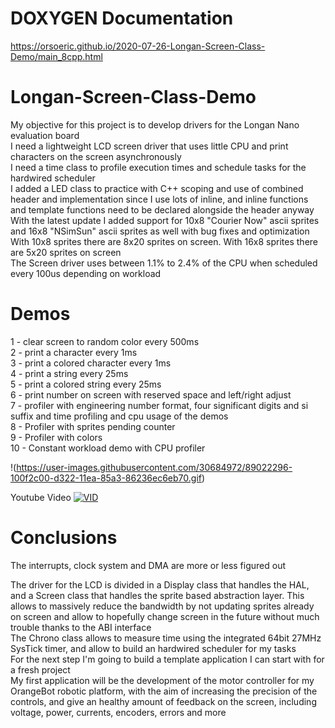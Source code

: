 # DOXYGEN Documentation  
https://orsoeric.github.io/2020-07-26-Longan-Screen-Class-Demo/main_8cpp.html
  
# Longan-Screen-Class-Demo
My objective for this project is to develop drivers for the Longan Nano evaluation board  
I need a lightweight LCD screen driver that uses little CPU and print characters on the screen asynchronously  
I need a time class to profile execution times and schedule tasks for the hardwired scheduler  
I added a LED class to practice with C++ scoping and use of combined header and implementation since I use lots of inline, and inline functions and template functions need to be declared alongside the header anyway  
With the latest update I added support for 10x8 "Courier Now" ascii sprites and 16x8 "NSimSun" ascii sprites as well with bug fixes and optimization  
With 10x8 sprites there are 8x20 sprites on screen. With 16x8 sprites there are 5x20 sprites on screen  
The Screen driver uses between 1.1% to 2.4% of the CPU when scheduled every 100us depending on workload  
  
# Demos  
1 - clear screen to random color every 500ms  
2 - print a character every 1ms  
3 - print a colored character every 1ms  
4 - print a string every 25ms  
5 - print a colored string every 25ms  
6 - print number on screen with reserved space and left/right adjust  
7 - profiler with engineering number format, four significant digits and si suffix and time profiling and cpu usage of the demos  
8 - Profiler with sprites pending counter  
9 - Profiler with colors  
10 - Constant workload demo with CPU profiler

!(https://user-images.githubusercontent.com/30684972/89022296-100f2c00-d322-11ea-85a3-86236ec6eb70.gif)

Youtube Video
[![VID](https://user-images.githubusercontent.com/30684972/89708265-b0460000-d975-11ea-9ef1-4c6acc2f1b2b.png)](http://www.youtube.com/watch?v=kqYAz0VRJZ8 "Screen Driver Demo Youtube Video")  

# Conclusions  
The interrupts, clock system and DMA are more or less figured out  
  
The driver for the LCD is divided in a Display class that handles the HAL, and a Screen class that handles the sprite based abstraction layer. This allows to massively reduce the bandwidth by not updating sprites already on screen and allow to hopefully change screen in the future without much trouble thanks to the ABI interface  
The Chrono class allows to measure time using the integrated 64bit 27MHz SysTick timer, and allow to build an hardwired scheduler for my tasks  
For the next step I'm going to build a template application I can start with for a fresh project  
My first application will be the development of the motor controller for my OrangeBot robotic platform, with the aim of increasing the precision of the controls, and give an healthy amount of feedback on the screen, including voltage, power, currents, encoders, errors and more  

